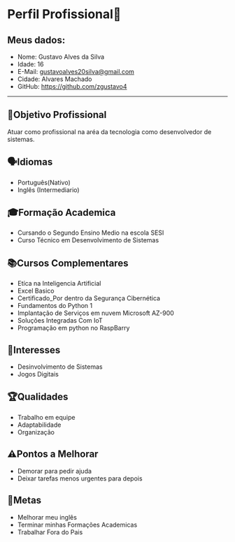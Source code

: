 # Perfil Profissional📄
## Meus dados:
- Nome: Gustavo Alves da Silva
- Idade: 16
- E-Mail: gustavoalves20silva@gmail.com
- Cidade: Alvares Machado
- GitHub: https://github.com/zgustavo4
---
## 🎯Objetivo Profissional
Atuar como profissional na aréa da tecnologia como desenvolvedor de sistemas.
## 🗣Idiomas
- Português(Nativo)
- Inglês (Intermediario)
## 🎓Formação Academica
- Cursando o Segundo Ensino Medio na escola SESI
- Curso Técnico em Desenvolvimento de Sistemas
## 📚Cursos Complementares
- Etíca na Inteligencia Artificial
- Excel Basico
- Certificado_Por dentro da Segurança Cibernética
- Fundamentos do Python 1
- Implantação de Serviços em nuvem Microsoft AZ-900
- Soluções Integradas Com IoT
- Programação em python no RaspBarry
## 🤩Interesses
- Desinvolvimento de Sistemas
- Jogos Digitais
## 🏆Qualidades
- Trabalho em equipe
- Adaptabilidade
- Organização
## ⚠️Pontos a Melhorar
- Demorar para pedir ajuda
- Deixar tarefas menos urgentes para depois
## 🎯Metas
- Melhorar meu inglês
- Terminar minhas Formações Academicas
- Trabalhar Fora do Pais
